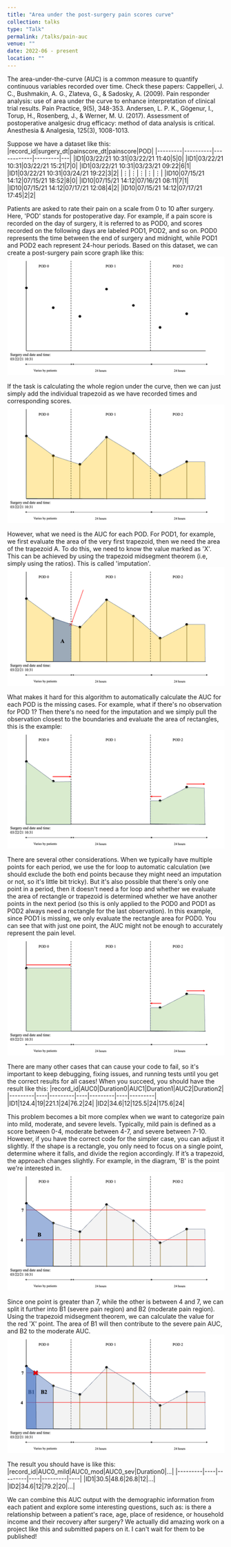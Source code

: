 ```yaml
---
title: "Area under the post-surgery pain scores curve"
collection: talks
type: "Talk"
permalink: /talks/pain-auc
venue: ""
date: 2022-06 - present
location: ""
---
```


The area-under-the-curve (AUC) is a common measure to quantify continuous variables recorded over time. Check these papers: 
Cappelleri, J. C., Bushmakin, A. G., Zlateva, G., & Sadosky, A. (2009). Pain responder analysis: use of area under the curve to enhance interpretation of clinical trial results. Pain Practice, 9(5), 348-353.
Andersen, L. P. K., Gögenur, I., Torup, H., Rosenberg, J., & Werner, M. U. (2017). Assessment of postoperative analgesic drug efficacy: method of data analysis is critical. Anesthesia & Analgesia, 125(3), 1008-1013.

Suppose we have a dataset like this:
|record_id|surgery_dt|painscore_dt|painscore|POD|
|---------|----------|------------|---------|---|
|ID1|03/22/21 10:31|03/22/21 11:40|5|0|
|ID1|03/22/21 10:31|03/22/21 15:21|7|0|
|ID1|03/22/21 10:31|03/23/21 09:22|6|1|
|ID1|03/22/21 10:31|03/24/21 19:22|3|2|
|⋮|⋮|⋮|⋮|⋮|
|ID10|07/15/21 14:12|07/15/21 18:52|8|0|
|ID10|07/15/21 14:12|07/16/21 08:11|7|1|
|ID10|07/15/21 14:12|07/17/21 12:08|4|2|
|ID10|07/15/21 14:12|07/17/21 17:45|2|2|


Patients are asked to rate their pain on a scale from 0 to 10 after surgery. Here, 'POD' stands for postoperative day. For example, if a pain score is recorded on the day of surgery, it is referred to as POD0, and scores recorded on the following days are labeled POD1, POD2, and so on. POD0 represents the time between the end of surgery and midnight, while POD1 and POD2 each represent 24-hour periods. Based on this dataset, we can create a post-surgery pain score graph like this:
![auc1](./images/auc-1.png)


If the task is calculating the whole region under the curve, then we can just simply add the individual trapezoid as we have recorded times and corresponding scores.
![auc3](./images/auc-3.png)

However, what we need is the AUC for each POD. For POD1, for example, we first evaluate the area of the very first trapezoid, then we need the area of the trapezoid A. To do this, we need to know the value marked as 'X'. This can be achieved by using the trapezoid midsegment theorem (i.e, simply using the ratios). This is called 'imputation'. 
![auc4](./images/auc-4.png)

What makes it hard for this algorithm to automatically calculate the AUC for each POD is the missing cases. For example, what if there's no observation for POD 1? Then there's no need for the imputation and we simply pull the observation closest to the boundaries and evaluate the area of rectangles, this is the example:
![auc4](./images/auc-5.png)


There are several other considerations. When we typically have multiple points for each period, we use the for loop to automatic calculation (we should exclude the both end points because they might need an imputation or not, so it's little bit tricky). But it's also possible that there's only one point in a period, then it doesn't need a for loop and whether we evaluate the area of rectangle or trapezoid is determined whether we have another points in the next period (so this is only applied to the POD0 and POD1 as POD2 always need a rectangle for the last observation). In this example, since POD1 is missing, we only evaluate the rectangle area for POD0. You can see that with just one point, the AUC might not be enough to accurately represent the pain level.
![auc4](./images/auc-6.png)

There are many other cases that can cause your code to fail, so it's important to keep debugging, fixing issues, and running tests until you get the correct results for all cases! When you succeed, you should have the result like this:
|record_id|AUC0|Duration0|AUC1|Duration1|AUC2|Duration2|
|---------|----|---------|----|---------|----|---------|
|ID1|124.4|19|221.1|24|76.2|24|
|ID2|34.6|12|125.5|24|175.6|24|

This problem becomes a bit more complex when we want to categorize pain into mild, moderate, and severe levels. Typically, mild pain is defined as a score between 0-4, moderate between 4-7, and severe between 7-10. However, if you have the correct code for the simpler case, you can adjust it slightly. If the shape is a rectangle, you only need to focus on a single point, determine where it falls, and divide the region accordingly. If it’s a trapezoid, the approach changes slightly. For example, in the diagram, 'B' is the point we're interested in.
![auc7](./images/auc-7.png)


Since one point is greater than 7, while the other is between 4 and 7, we can split it further into B1 (severe pain region) and B2 (moderate pain region). Using the trapezoid midsegment theorem, we can calculate the value for the red 'X' point. The area of B1 will then contribute to the severe pain AUC, and B2 to the moderate AUC.
![auc7](./images/auc-8.png)

The result you should have is like this:
|record_id|AUC0_mild|AUC0_mod|AUC0_sev|Duration0|...|
|---------|----|---------|----|---------|----|
|ID1|30.5|48.6|26.8|12|...|
|ID2|34.6|12|79.2|20|...|

We can combine this AUC output with the demographic information from each patient and explore some interesting questions, such as: is there a relationship between a patient's race, age, place of residence, or household income and their recovery after surgery? We actually did amazing work on a project like this and submitted papers on it. I can't wait for them to be published!












